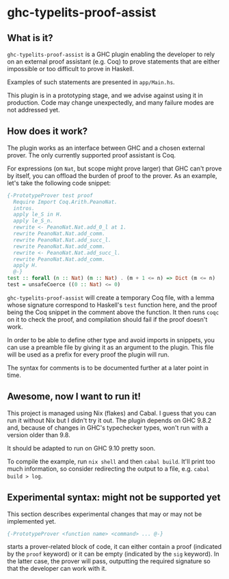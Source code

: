 # ghc-typelits-proof-assist

## What is it?

`ghc-typelits-proof-assist` is a GHC plugin enabling the developer to rely
on an external proof assistant (e.g. Coq) to prove statements that are either
impossible or too difficult to prove in Haskell.

Examples of such statements are presented in `app/Main.hs`.

This plugin is in a prototyping stage, and we advise against using it in
production. Code may change unexpectedly, and many failure modes are not
addressed yet.

## How does it work?

The plugin works as an interface between GHC and a chosen external prover. The
only currently supported proof assistant is Coq.

For expressions (on `Nat`, but scope might prove larger) that GHC can't prove by
itself, you can offload the burden of proof to the prover. As an example, let's
take the following code snippet:

```haskell
{-PrototypeProver test proof
  Require Import Coq.Arith.PeanoNat.
  intros.
  apply le_S in H.
  apply le_S_n.
  rewrite <- PeanoNat.Nat.add_0_l at 1.
  rewrite PeanoNat.Nat.add_comm.
  rewrite PeanoNat.Nat.add_succ_l.
  rewrite PeanoNat.Nat.add_comm.
  rewrite <- PeanoNat.Nat.add_succ_l.
  rewrite PeanoNat.Nat.add_comm.
  apply H.
  @-}
test :: forall (n :: Nat) (m :: Nat) . (m + 1 <= n) => Dict (m <= n)
test = unsafeCoerce ((0 :: Nat) <= 0)
```

`ghc-typelits-proof-assist` will create a temporary Coq file, with a lemma
whose signature correspond to Haskell's `test` function here, and the proof
being the Coq snippet in the comment above the function. It then runs `coqc`
on it to check the proof, and compilation should fail if the proof doesn't work.

In order to be able to define other type and avoid imports in snippets, you can
use a preamble file by giving it as an argument to the plugin. This file will
be used as a prefix for every proof the plugin will run.

The syntax for comments is to be documented further at a later point in time.

## Awesome, now I want to run it!

This project is managed using Nix (flakes) and Cabal. I guess that you can
run it without Nix but I didn't try it out. The plugin depends on GHC 9.8.2
and, because of changes in GHC's typechecker types, won't run with a version
older than 9.8.

It should be adapted to run on GHC 9.10 pretty soon.

To compile the example, run `nix shell` and then `cabal build`. It'll print
too much information, so consider redirecting the output to a file, e.g. `cabal
build > log`.

## Experimental syntax: might not be supported yet

This section describes experimental changes that may or may not be implemented
yet.

```haskell
{-PrototypeProver <function name> <command> ... @-}
```
starts a prover-related block of code, it can either contain a proof (indicated
by the `proof` keyword) or it can be empty (indicated by the `sig` keyword). In
the latter case, the prover will pass, outputting the required signature so that
the developer can work with it.
